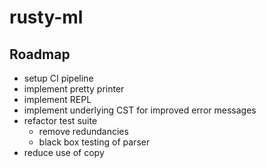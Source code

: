 # rusty-ml

## Roadmap

- setup CI pipeline
- implement pretty printer
- implement REPL
- implement underlying CST for improved error messages
- refactor test suite
  - remove redundancies
  - black box testing of parser
- reduce use of copy
